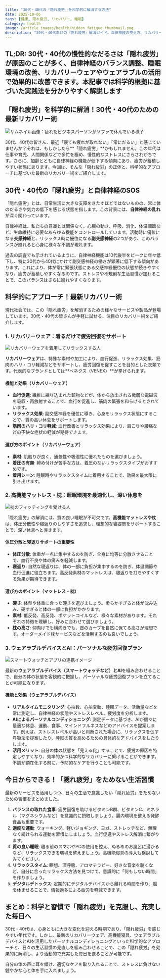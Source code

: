 ```yaml
---
title: "30代・40代の「隠れ疲労」を科学的に解消する方法"
date: 2025-10-06
tags: [健康, 隠れ疲労, リカバリー, 睡眠]
category: health
image: /article_images/health/hidden_fatigue_thumbnail.png
description: "30代・40代向けの『隠れ疲労』解消ガイド。自律神経の整え方、リカバリーウェア、寝具、ウェアラブルデバイスの活用法を科学的に解説します。"
---
```


## TL;DR: 30代・40代の慢性的なだるさは「隠れ疲労」が原因のことが多く、自律神経のバランス調整、睡眠環境の改善、リカバリーウェアやウェアラブルの活用で効果的に改善できます。本記事では科学的根拠に基づいた実践法を分かりやすく解説します

## 「隠れ疲労」を科学的に解消！30代・40代のための最新リカバリー術

![サムネイル画像：疲れたビジネスパーソンがソファで休んでいる様子](/article_images/health/hidden_fatigue_thumbnail.png)

30代、40代の皆さん、最近「寝ても疲れが取れない」「常にだるい」と感じていませんか？それは、もしかしたら**「隠れ疲労」**かもしれません。この年代は仕事や育児、人間関係などで多忙を極め、慢性的なストレスにさらされがちです。さらに、加齢とともに自律神経の機能が低下する傾向にあり、疲労が蓄積しやすい状態にあります。今回は、そんな「隠れ疲労」の正体と、科学的なアプローチに基づいた最新のリカバリー術をご紹介します。

## 30代・40代の「隠れ疲労」と自律神経のSOS

「隠れ疲労」とは、日常生活に大きな支障をきたすほどではないものの、常に体のだるさや気力の低下を感じる状態を指します。この背景には、**自律神経の乱れ**が深く関わっています。

自律神経は、私たちの意識とは関係なく、心臓の動き、呼吸、消化、体温調節など、生命維持に必要なあらゆる機能をコントロールしています。活動時に優位になる**交感神経**と、リラックス時に優位になる**副交感神経**の2つがあり、このバランスが崩れると心身に様々な不調が現れます。

過去の調査でも示されているように、自律神経機能は10代後半をピークに年々低下し、特に30代から40代にかけて副交感神経の働きが顕著に低下する傾向があります。これにより、体が常に緊張状態にある交感神経優位の状態が続きやすくなり、疲労が蓄積しやすくなるのです。ストレスや不規則な生活習慣が加わることで、このバランスはさらに崩れやすくなります。

## 科学的にアプローチ！最新リカバリー術

現代社会では、この「隠れ疲労」を解消するための様々なサービスや製品が登場しています。30代・40代の皆さんが手軽に試せる、注目のリカバリー術をご紹介します。

### 1. リカバリーウェア：着るだけで疲労回復をサポート

![リカバリーウェアを着用してリラックスする人](/article_images/health/zero_gym.png)

**リカバリーウェア**は、特殊な素材や加工により、血行促進、リラックス効果、筋肉のハリ・コリ軽減などをサポートし、疲労回復を促すことを目的とした衣類です。代表的なブランドとしては**ベネクス（VENEX）**が挙げられます。

#### 機能と効果（リカバリーウェア）

- **血行促進**: 繊維に練り込まれた鉱物などが、体から放出される微弱な電磁波を吸収・再放射することで、血行を促進し、筋肉の緊張を和らげるとされています。
- **リラックス効果**: 副交感神経を優位に導き、心身をリラックス状態にすることで、質の高い休息をサポートします。
- **筋肉のハリ・コリ軽減**: 血行改善とリラックス効果により、肩こりや腰痛などの不快な症状の軽減が期待できます。

#### 選び方のポイント（リカバリーウェア）

- **素材**: 肌触りが良く、通気性や吸湿性に優れたものを選びましょう。
- **着圧の有無**: 締め付けが苦手な方は、着圧のないリラックスタイプがおすすめです。
- **着用シーン**: 睡眠時やリラックスタイムに着用することで、効果を最大限に引き出せます。

### 2. 高機能マットレス・枕：睡眠環境を最適化し、深い休息を

![枕のフィッティングを受ける人](/article_images/health/custom_pillow_mattress.png)

「隠れ疲労」の解消には、質の良い睡眠が不可欠です。**高機能マットレスや枕**は、体圧分散性や寝返りのしやすさを追求し、理想的な寝姿勢をサポートすることで、深い休息へと導きます。

#### 体圧分散と寝返りサポートの重要性

- **体圧分散**: 体重が一点に集中するのを防ぎ、全身に均等に分散させることで、血行不良や体の痛みを軽減します。
- **寝返り**: 自然な寝返りは、体の一部に負担が集中するのを防ぎ、体温調節や血行促進に役立ちます。高反発素材のマットレスは、寝返りを打ちやすくする効果が期待できます。

#### 選び方のポイント（マットレス・枕）

- **硬さ**: 体型や体重に合った硬さを選びましょう。柔らかすぎると体が沈み込み、硬すぎると体の一部に負担がかかります。
- **素材**: 低反発、高反発、ポケットコイルなど、様々な素材があります。それぞれの特徴を理解し、好みに合わせて選びましょう。
- **枕の高さ**: 仰向けでも横向きでも、首のカーブを自然に保てる高さが理想です。オーダーメイド枕サービスなどを活用するのも良いでしょう。

### 3. ウェアラブルデバイスとAI：パーソナルな疲労回復プラン

![スマートウォッチとアプリの連携イメージ](/article_images/health/wearable_device.png)

最新の**ウェアラブルデバイス（スマートウォッチなど）**と**AI**を組み合わせることで、自分の体の状態を客観的に把握し、パーソナルな疲労回復プランを立てることが可能になります。

#### 機能と効果（ウェアラブルデバイス）

- **リアルタイムモニタリング**: 心拍数、心拍変動、睡眠データ、活動量などを常に測定し、自律神経の状態やストレスレベル、疲労度を分析します。
- **AIによるパーソナルコンディショニング**: 測定データに基づき、AIが個々に最適な休息、運動、食事、マインドフルネスなどのアドバイスを提案します。例えば、ストレスレベルが高いと判断された場合に、リラックスを促す呼吸法を提案したり、睡眠の質を高めるための具体的なアドバイスをしたりします。
- **活用メリット**: 自分の体の状態を「見える化」することで、疲労の原因を特定しやすくなり、効率的かつ科学的なリカバリーに繋げることができます。不調が顕在化する前に、予防的なケアを行うことも可能です。

## 今日からできる！「隠れ疲労」をためない生活習慣

最新のサービスを活用しつつ、日々の生活で意識したい「隠れ疲労」をためないための習慣をまとめました。

1. **バランスの取れた食事**: 疲労回復を助けるビタミンB群、ビタミンC、ミネラル（マグネシウムなど）を意識的に摂取しましょう。腸内環境を整える発酵食品も重要です。
2. **適度な運動**: ウォーキング、軽いジョギング、ヨガ、ストレッチなど、無理なく続けられる運動を習慣にしましょう。血行促進やストレス解消に繋がります。
3. **質の良い睡眠**: 寝る前のスマホやPCの使用を控え、ぬるめのお風呂に浸かるなど、リラックスできる環境を整えましょう。高機能寝具の導入も検討してみてください。
4. **リラックスタイム**: 瞑想、深呼吸、アロマテラピー、好きな音楽を聴くなど、自分に合ったリラックス方法を見つけて、意識的に「何もしない時間」を作りましょう。
5. **デジタルデトックス**: 定期的にデジタルデバイスから離れる時間を作り、脳を休ませることで、情報過多による疲労を軽減できます。

## まとめ：科学と習慣で「隠れ疲労」を克服し、充実した毎日へ

30代・40代は、心身ともに大きな変化を迎える時期であり、「隠れ疲労」を感じやすい年代です。しかし、最新のリカバリーウェア、高機能寝具、ウェアラブルデバイスとAIを活用したパーソナルコンディショニングといった科学的なアプローチと、日々の生活習慣の見直しを組み合わせることで、この「隠れ疲労」を効果的に解消し、より活動的で充実した毎日を送ることが可能です。

自分の体の声に耳を傾け、適切なケアを取り入れることで、ストレスに負けない健やかな心と体を手に入れましょう。
